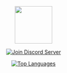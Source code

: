 <div id="header" align="center">
  <a href="https://simoneeeeeeee.github.io/"><img src="https://images-ext-1.discordapp.net/external/o2AjqzPzzPEOKoOG9CA6DFagzBZoiQvzB-6iMaeEeWA/%3Fv%3D4/https/avatars.githubusercontent.com/u/100680246?format=webp" width="100"/></a>
</div>
<p align="center">
<a href="https://discord.gg/ycZDpat7dB" target="blank">
<img src="https://img.shields.io/discord/1096820059940331530?label=Join%20Community&logo=discord&style=flat-square" alt="Join Discord Server"/></a>
</p>
<p align="center">
<a href="https://simoneeeeeeee.github.io/" align="left"><img src="https://github-readme-stats.vercel.app/api/top-langs/?username=simoneeeeeeee&langs_count=10&title_color=FFA500&text_color=ffffff&icon_color=0891b2&bg_color=1c1917&hide_border=true&locale=en&custom_title=Top%20%Languages" alt="Top Languages" /></a>
